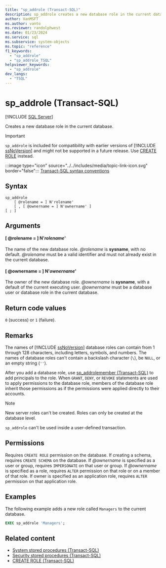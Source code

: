 ```yaml
---
title: "sp_addrole (Transact-SQL)"
description: sp_addrole creates a new database role in the current database.
author: VanMSFT
ms.author: vanto
ms.reviewer: randolphwest
ms.date: 01/23/2024
ms.service: sql
ms.subservice: system-objects
ms.topic: "reference"
f1_keywords:
  - "sp_addrole"
  - "sp_addrole_TSQL"
helpviewer_keywords:
  - "sp_addrole"
dev_langs:
  - "TSQL"
---
```

# sp_addrole (Transact-SQL)

[!INCLUDE [SQL Server](../../includes/applies-to-version/sqlserver.md)]

Creates a new database role in the current database.

> [!IMPORTANT]  
> `sp_addrole` is included for compatibility with earlier versions of [!INCLUDE [ssNoVersion](../../includes/ssnoversion-md.md)] and might not be supported in a future release. Use [CREATE ROLE](../../t-sql/statements/create-role-transact-sql.md) instead.

:::image type="icon" source="../../includes/media/topic-link-icon.svg" border="false"::: [Transact-SQL syntax conventions](../../t-sql/language-elements/transact-sql-syntax-conventions-transact-sql.md)

## Syntax

```syntaxsql
sp_addrole
    [ @rolename = ] N'rolename'
    [ , [ @ownername = ] N'ownername' ]
[ ; ]
```

## Arguments

#### [ @rolename = ] N'*rolename*'

The name of the new database role. *@rolename* is **sysname**, with no default. *@rolename* must be a valid identifier and must not already exist in the current database.

#### [ @ownername = ] N'*ownername*'

The owner of the new database role. *@ownername* is **sysname**, with a default of the current executing user. *@ownername* must be a database user or database role in the current database.

## Return code values

`0` (success) or `1` (failure).

## Remarks

The names of [!INCLUDE [ssNoVersion](../../includes/ssnoversion-md.md)] database roles can contain from 1 through 128 characters, including letters, symbols, and numbers. The names of database roles can't contain a backslash character (`\`), be `NULL`, or an empty string (`''`).

After you add a database role, use [sp_addrolemember (Transact-SQL)](sp-addrolemember-transact-sql.md) to add principals to the role. When `GRANT`, `DENY`, or `REVOKE` statements are used to apply permissions to the database role, members of the database role inherit those permissions as if the permissions were applied directly to their accounts.

> [!NOTE]  
> New server roles can't be created. Roles can only be created at the database level.

`sp_addrole` can't be used inside a user-defined transaction.

## Permissions

Requires `CREATE ROLE` permission on the database. If creating a schema, requires `CREATE SCHEMA` on the database. If *@ownername* is specified as a user or group, requires `IMPERSONATE` on that user or group. If *@ownername* is specified as a role, requires `ALTER` permission on that role or on a member of that role. If owner is specified as an application role, requires `ALTER` permission on that application role.

## Examples

The following example adds a new role called `Managers` to the current database.

```sql
EXEC sp_addrole 'Managers';
```

## Related content

- [System stored procedures (Transact-SQL)](system-stored-procedures-transact-sql.md)
- [Security stored procedures (Transact-SQL)](security-stored-procedures-transact-sql.md)
- [CREATE ROLE (Transact-SQL)](../../t-sql/statements/create-role-transact-sql.md)

